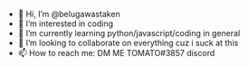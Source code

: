 - 👋 Hi, I’m @belugawastaken
- 👀 I’m interested in coding
- 🌱 I’m currently learning python/javascript/coding in general
- 💞️ I’m looking to collaborate on everything cuz i suck at this
- 📫 How to reach me: DM ME TOMATO#3857 discord

<!---
belugawastaken/belugawastaken is a ✨ special ✨ repository because its `README.md` (this file) appears on your GitHub profile.
You can click the Preview link to take a look at your changes.
--
